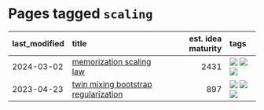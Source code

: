 # Pages tagged `scaling`

|last_modified|title|est. idea maturity|tags
|:---|:---|---:|:---|
|2024-03-02|[memorization scaling law](../memorization_scaling_law.md)|2431|[![](https://img.shields.io/badge/tag-experimental-1614f8)](../tags/experimental.md) [![](https://img.shields.io/badge/tag-learning_theory-2b1224)](../tags/learning_theory.md) [![](https://img.shields.io/badge/tag-scaling-869cae)](../tags/scaling.md)|
|2023-04-23|[twin mixing bootstrap regularization](../twin_mixing_dropout.md)|897|[![](https://img.shields.io/badge/tag-experimental-1614f8)](../tags/experimental.md) [![](https://img.shields.io/badge/tag-optimization-5fba1d)](../tags/optimization.md) [![](https://img.shields.io/badge/tag-scaling-869cae)](../tags/scaling.md)|